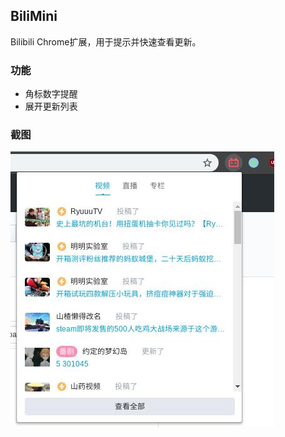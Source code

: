 ## BiliMini
Bilibili Chrome扩展，用于提示并快速查看更新。

### 功能
- 角标数字提醒
- 展开更新列表

### 截图
![0](screenshots-0.jpg)

